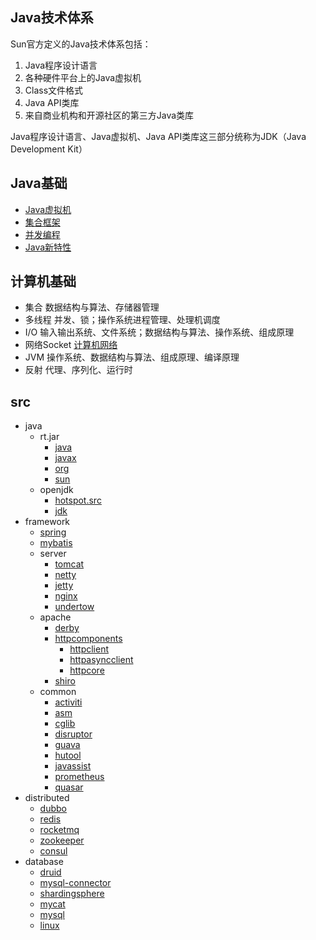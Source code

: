 ## Java技术体系
Sun官方定义的Java技术体系包括：
1. Java程序设计语言
2. 各种硬件平台上的Java虚拟机
3. Class文件格式
4. Java API类库
5. 来自商业机构和开源社区的第三方Java类库

Java程序设计语言、Java虚拟机、Java API类库这三部分统称为JDK（Java Development Kit）

## Java基础
* [Java虚拟机](/docs/10-java/02-jvm.md)
* [集合框架](/docs/10-java/10-collection.md)
* [并发编程](/docs/10-java/50-concurrent.md)
* [Java新特性](/docs/10-java/blog/90-jdk-evolution.md)

## 计算机基础
* 集合 数据结构与算法、存储器管理
* 多线程 并发、锁；操作系统进程管理、处理机调度
* I/O 输入输出系统、文件系统；数据结构与算法、操作系统、组成原理
* 网络Socket [计算机网络](/docs/00-base/40-net.md)
* JVM 操作系统、数据结构与算法、组成原理、编译原理
* 反射 代理、序列化、运行时

## src
* java
  * rt.jar
    * [java](/docs/10-java/src/rt.jar.src/java/README.md)
    * [javax](/10-java/src/rt.jar.src/javax/README.md)
    * [org](/10-java/src/rt.jar.src/org/README.md)
    * [sun](/10-java/src/rt.jar.src/sun/README.md)
  * openjdk
    * [hotspot.src](/10-java/src/openjdk/hotspot.src/README.md)
    * [jdk](/10-java/src/openjdk/jdk/README.md)
* framework
  * [spring](/docs/20-framework/src/spring/)
  * [mybatis](/docs/20-framework/src/mybatis/)
  * server
    * [tomcat](/docs/20-framework/src/tomcat/)
    * [netty](/docs/20-framework/src/netty/)
    * [jetty](/docs/20-framework/src/jetty/)
    * [nginx](/docs/20-framework/src/nginx/)
    * [undertow](/docs/20-framework/src/undertow/)
  * apache
    * [derby](/docs/20-framework/src/apache/derby/README.md)
    * [httpcomponents](/docs/20-framework/src/apache/httpcomponents/README.md)
      * [httpclient](/docs/20-framework/src/apache/httpcomponents/httpclient/README.md)
      * [httpasyncclient](/docs/20-framework/src/apache/httpcomponents/httpasyncclient/README.md)
      * [httpcore](/docs/20-framework/src/apache/httpcomponents/httpcore/README.md)
    * [shiro](/docs/20-framework/src/apache/shiro/README.md)
  * common
    * [activiti](/docs/20-framework/src/common/activiti/)
    * [asm](/docs/20-framework/src/common/asm/)
    * [cglib](/docs/20-framework/src/common/cglib/)
    * [disruptor](/docs/20-framework/src/common/disruptor/)
    * [guava](/docs/20-framework/src/common/guava/)
    * [hutool](/docs/20-framework/src/common/hutool/)
    * [javassist](/docs/20-framework/src/common/javassist/)
    * [prometheus](/docs/20-framework/src/common/prometheus/)
    * [quasar](/docs/20-framework/src/common/quasar/)
* distributed
  * [dubbo](/docs/30-distributed/src/dubbo/)
  * [redis](/docs/30-distributed/src/redis/)
  * [rocketmq](/docs/30-distributed/src/rocketmq/)
  * [zookeeper](/docs/30-distributed/src/zookeeper/)
  * [consul](/docs/30-distributed/src/consul/)
* database
  * [druid](/docs/50-database/src/druid/)
  * [mysql-connector](/docs/50-database/src/mysql-connector/)
  * [shardingsphere](/docs/50-database/src/shardingsphere/)
  * [mycat](/docs/50-database/src/mycat/)
  * [mysql](/docs/50-database/src/mysql/)
  * [linux](/docs/00-base/src/linux/)